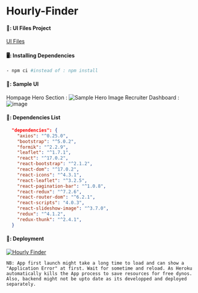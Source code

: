 # Hourly-Finder
#### 🌻: UI Files Project
[UI Files](https://github.com/Sajeebdebnath/hourly-finder-design/)

#### 🖥️: Installing Dependencies
```bash
- npm ci #instead of : npm install
```

#### 📰: Sample UI
  Hompage Hero Section :
![Sample Hero Image](https://user-images.githubusercontent.com/29564029/164260401-4b8ca356-f2cc-434d-a48f-ce750ea43c07.png)
  Recruiter Dashboard :
![image](https://user-images.githubusercontent.com/29564029/164261288-715f56a0-0fda-4f8f-942e-34e6284c7431.png)

#### 📀: Dependencies List
```json
  "dependencies": {
    "axios": "^0.25.0",
    "bootstrap": "^5.0.2",
    "formik": "^2.2.9",
    "leaflet": "^1.7.1",
    "react": "^17.0.2",
    "react-bootstrap": "^2.1.2",
    "react-dom": "^17.0.2",
    "react-icons": "^4.3.1",
    "react-leaflet": "^3.2.5",
    "react-pagination-bar": "^1.0.8",
    "react-redux": "^7.2.6",
    "react-router-dom": "^6.2.1",
    "react-scripts": "4.0.3",
    "react-slideshow-image": "^3.7.0",
    "redux": "^4.1.2",
    "redux-thunk": "^2.4.1",
  }
```
#### 🚀: Deployment
[![Hourly Finder](https://heroku-badge.herokuapp.com/?app=heroku-badge)](https://hourly-finder.herokuapp.com/)
```
NB: App first launch might take a long time to load and can show a "Application Error" at first. Wait for sometime and reload. As Heroku automatically kills the App process to save resources for free dynos. Also, backend might not be upto date as its developped and deployed separately.
```
